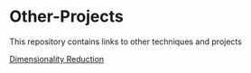 # Other-Projects

This repository contains links to other techniques and projects

[Dimensionality Reduction](https://github.com/Auckland68/DimensionalityReduction)
